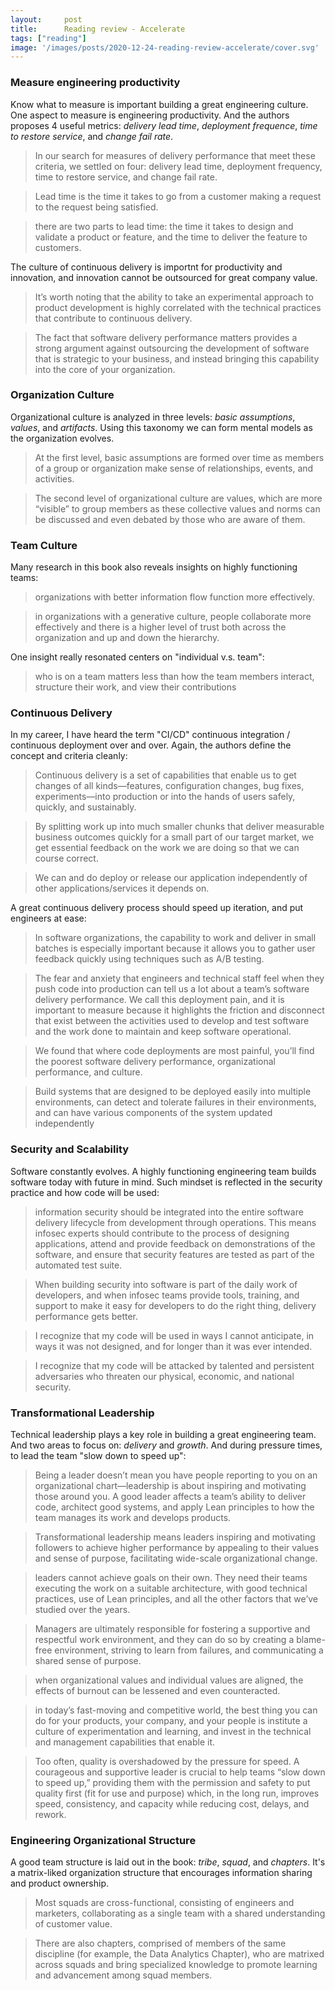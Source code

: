 ```yaml
---
layout:     post
title:      Reading review - Accelerate
tags: ["reading"]
image: '/images/posts/2020-12-24-reading-review-accelerate/cover.svg'
---
```


### Measure engineering productivity

Know what to measure is important building a great engineering culture. One aspect to measure is engineering productivity. And the authors proposes 4 useful metrics: *delivery lead time*, *deployment frequence*, *time to restore service*, and *change fail rate*.

> In our search for measures of delivery performance that meet these criteria, we settled on four: delivery lead time, deployment frequency, time to restore service, and change fail rate.

> Lead time is the time it takes to go from a customer making a request to the request being satisfied.

> there are two parts to lead time: the time it takes to design and validate a product or feature, and the time to deliver the feature to customers.

The culture of continuous delivery is importnt for productivity and innovation, and innovation cannot be outsourced for great company value.

> It’s worth noting that the ability to take an experimental approach to product development is highly correlated with the technical practices that contribute to continuous delivery.

> The fact that software delivery performance matters provides a strong argument against outsourcing the development of software that is strategic to your business, and instead bringing this capability into the core of your organization.

### Organization Culture

Organizational culture is analyzed in three levels: *basic assumptions*, *values*, and *artifacts*. Using this taxonomy we can form mental models as the organization evolves.

> At the first level, basic assumptions are formed over time as members of a group or organization make sense of relationships, events, and activities.

> The second level of organizational culture are values, which are more “visible” to group members as these collective values and norms can be discussed and even debated by those who are aware of them.

### Team Culture

Many research in this book also reveals insights on highly functioning teams:

> organizations with better information flow function more effectively.

> in organizations with a generative culture, people collaborate more effectively and there is a higher level of trust both across the organization and up and down the hierarchy.

One insight really resonated centers on "individual v.s. team":

> who is on a team matters less than how the team members interact, structure their work, and view their contributions

### Continuous Delivery

In my career, I have heard the term "CI/CD" continuous integration / continuous deployment over and over. Again, the authors define the concept and criteria cleanly:

> Continuous delivery is a set of capabilities that enable us to get changes of all kinds—features, configuration changes, bug fixes, experiments—into production or into the hands of users safely, quickly, and sustainably.

> By splitting work up into much smaller chunks that deliver measurable business outcomes quickly for a small part of our target market, we get essential feedback on the work we are doing so that we can course correct.

> We can and do deploy or release our application independently of other applications/services it depends on.


A great continuous delivery process should speed up iteration, and put engineers at ease:

> In software organizations, the capability to work and deliver in small batches is especially important because it allows you to gather user feedback quickly using techniques such as A/B testing.

> The fear and anxiety that engineers and technical staff feel when they push code into production can tell us a lot about a team’s software delivery performance. We call this deployment pain, and it is important to measure because it highlights the friction and disconnect that exist between the activities used to develop and test software and the work done to maintain and keep software operational.

> We found that where code deployments are most painful, you’ll find the poorest software delivery performance, organizational performance, and culture.

> Build systems that are designed to be deployed easily into multiple environments, can detect and tolerate failures in their environments, and can have various components of the system updated independently

### Security and Scalability

Software constantly evolves. A highly functioning engineering team builds software today with future in mind. Such mindset is reflected in the security practice and how code will be used:

> information security should be integrated into the entire software delivery lifecycle from development through operations. This means infosec experts should contribute to the process of designing applications, attend and provide feedback on demonstrations of the software, and ensure that security features are tested as part of the automated test suite.

> When building security into software is part of the daily work of developers, and when infosec teams provide tools, training, and support to make it easy for developers to do the right thing, delivery performance gets better.

> I recognize that my code will be used in ways I cannot anticipate, in ways it was not designed, and for longer than it was ever intended.

> I recognize that my code will be attacked by talented and persistent adversaries who threaten our physical, economic, and national security.

### Transformational Leadership

Technical leadership plays a key role in building a great engineering team. And two areas to focus on: *delivery* and *growth*. And during pressure times, to lead the team "slow down to speed up":

> Being a leader doesn’t mean you have people reporting to you on an organizational chart—leadership is about inspiring and motivating those around you. A good leader affects a team’s ability to deliver code, architect good systems, and apply Lean principles to how the team manages its work and develops products.

> Transformational leadership means leaders inspiring and motivating followers to achieve higher performance by appealing to their values and sense of purpose, facilitating wide-scale organizational change.

> leaders cannot achieve goals on their own. They need their teams executing the work on a suitable architecture, with good technical practices, use of Lean principles, and all the other factors that we’ve studied over the years.

> Managers are ultimately responsible for fostering a supportive and respectful work environment, and they can do so by creating a blame-free environment, striving to learn from failures, and communicating a shared sense of purpose.

> when organizational values and individual values are aligned, the effects of burnout can be lessened and even counteracted.

> in today’s fast-moving and competitive world, the best thing you can do for your products, your company, and your people is institute a culture of experimentation and learning, and invest in the technical and management capabilities that enable it.

> Too often, quality is overshadowed by the pressure for speed. A courageous and supportive leader is crucial to help teams “slow down to speed up,” providing them with the permission and safety to put quality first (fit for use and purpose) which, in the long run, improves speed, consistency, and capacity while reducing cost, delays, and rework.

### Engineering Organizational Structure

A good team structure is laid out in the book: *tribe*, *squad*, and *chapters*. It's a matrix-liked organization structure that encourages information sharing and product ownership.

> Most squads are cross-functional, consisting of engineers and marketers, collaborating as a single team with a shared understanding of customer value.

> There are also chapters, comprised of members of the same discipline (for example, the Data Analytics Chapter), who are matrixed across squads and bring specialized knowledge to promote learning and advancement among squad members.
